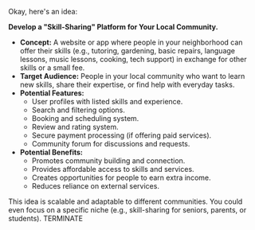 Okay, here's an idea:

**Develop a "Skill-Sharing" Platform for Your Local Community.**

*   **Concept:** A website or app where people in your neighborhood can offer their skills (e.g., tutoring, gardening, basic repairs, language lessons, music lessons, cooking, tech support) in exchange for other skills or a small fee.
*   **Target Audience:** People in your local community who want to learn new skills, share their expertise, or find help with everyday tasks.
*   **Potential Features:**
    *   User profiles with listed skills and experience.
    *   Search and filtering options.
    *   Booking and scheduling system.
    *   Review and rating system.
    *   Secure payment processing (if offering paid services).
    *   Community forum for discussions and requests.
*   **Potential Benefits:**
    *   Promotes community building and connection.
    *   Provides affordable access to skills and services.
    *   Creates opportunities for people to earn extra income.
    *   Reduces reliance on external services.

This idea is scalable and adaptable to different communities. You could even focus on a specific niche (e.g., skill-sharing for seniors, parents, or students).
TERMINATE
